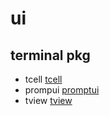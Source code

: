 # ui

## terminal pkg

- tcell
  [tcell](https://github.com/gdamore/tcell)
- prompui
  [promptui](https://github.com/manifoldco/promptui)
- tview
  [tview](https://github.com/rivo/tview)
